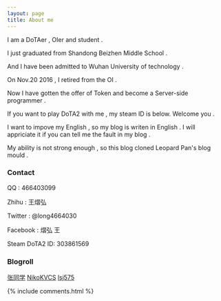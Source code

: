 ```yaml
---
layout: page
title: About me
---
```


<link rel="stylesheet" href="../css/buttons.css">

I am a DoTAer , OIer and student .

<p>

I just graduated from Shandong Beizhen Middle School .

<p>

And I have been admitted to Wuhan University of technology .

<p>

On Nov.20 2016 , I retired from the OI .

<p>
  
Now I have gotten the offer of Token and become a Server-side programmer .

<p>

If you want to play DoTA2 with me , my steam ID is below. Welcome you .

<p>

I want to impove my English , so my blog is writen in English . I will appriciate it if you can tell me the fault in my blog .

<p>

My ability is not strong enough , so this blog cloned Leopard Pan's blog mould .

<p>

<h3> Contact </h3>

<p>

QQ : 466403099

<p>

Zhihu : 王熠弘

<p>

Twitter : @long4664030

<p>

Facebook : 熠弘 王

<p>

Steam DoTA2 ID: 303861569

<p>

<h3> Blogroll </h3>

<p>

<a href="http://blog.zhangone.top/" class="button button-raised button-pill button-inverse">张同学</a>
<a href="https://nikokvcs.github.io/" class="button button-raised button-pill button-inverse" >NikoKVCS</a>
<a href="https://lsj575.github.io/" class="button button-raised button-pill button-inverse" >lsj575</a>  

<p>

{% include comments.html %}



